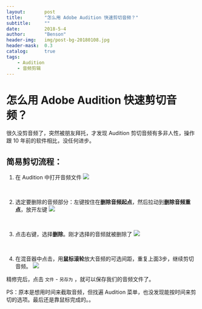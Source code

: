 ```yaml
---
layout:       post
title:        "怎么用 Adobe Audition 快速剪切音频？"
subtitle:     ""
date:         2018-5-4
author:       "Benson"
header-img:   img/post-bg-20180108.jpg
header-mask:  0.3
catalog:      true
tags:
    - Audition
    - 音频剪辑
---
```

# 怎么用 Adobe Audition 快速剪切音频？

很久没剪音频了，突然被朋友拜托，才发现 Audition 剪切音频有多非人性，操作跟 10 年前的软件相比，没任何进步。

## 简易剪切流程：
1. 在 Audition 中打开音频文件
  ![](http://tc.seoipo.com/20180504152233.png)

  ​

2. 选定要删除的音频部分：左键按住在**删除音频起点**，然后拉动到**删除音频重点**，放开左键
  ![](http://tc.seoipo.com/20180504151226.png)

  ​

3. 点击右键，选择**删除**。刚才选择的音频就被删除了
  ![](http://tc.seoipo.com/20180504151306.png)

  ​

4. 在混音器中点击，用**鼠标滚轮**放大音频的可选间距，重复上面3步，继续剪切音频。
  ![](http://tc.seoipo.com/20180504151816.png)

精修完后，点击 `文件` - `另存为` ，就可以保存我们的音频文件了。



PS：原本是想用时间来截取音频，但找遍 Audition 菜单，也没发现能按时间来剪切的选项。最后还是靠鼠标完成的。。